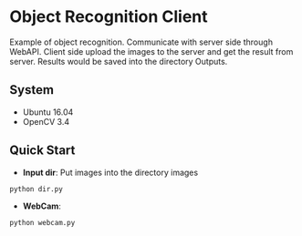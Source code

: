 # Object Recognition Client

Example of object recognition. Communicate with server side through WebAPI. Client side upload the images to the server and get the result from server. Results would be saved into the directory Outputs.  

## System
* Ubuntu 16.04
* OpenCV 3.4

## Quick Start
- **Input dir**: Put images into the directory images
```
python dir.py
```

- **WebCam**:
```
python webcam.py
```

